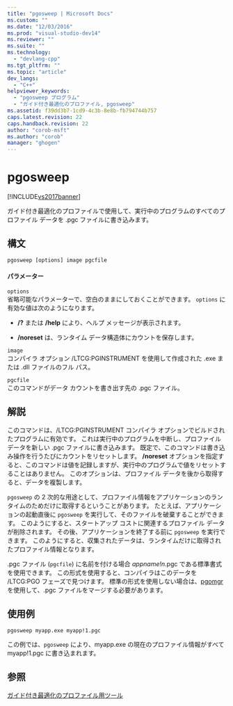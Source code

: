 ```yaml
---
title: "pgosweep | Microsoft Docs"
ms.custom: ""
ms.date: "12/03/2016"
ms.prod: "visual-studio-dev14"
ms.reviewer: ""
ms.suite: ""
ms.technology: 
  - "devlang-cpp"
ms.tgt_pltfrm: ""
ms.topic: "article"
dev_langs: 
  - "C++"
helpviewer_keywords: 
  - "pgosweep プログラム"
  - "ガイド付き最適化のプロファイル, pgosweep"
ms.assetid: f39dd3b7-1cd9-4c3b-8e8b-fb794744b757
caps.latest.revision: 22
caps.handback.revision: 22
author: "corob-msft"
ms.author: "corob"
manager: "ghogen"
---
```

# pgosweep
[!INCLUDE[vs2017banner](../../assembler/inline/includes/vs2017banner.md)]

ガイド付き最適化のプロファイルで使用して、実行中のプログラムのすべてのプロファイル データを .pgc ファイルに書き込みます。  
  
## 構文  
  
```  
pgosweep [options] image pgcfile  
```  
  
#### パラメーター  
 `options`  
 省略可能なパラメーターで、空白のままにしておくことができます。  `options` に有効な値は次のようになります。  
  
-   **\/?** または **\/help** により、ヘルプ メッセージが表示されます。  
  
-   **\/noreset** は、ランタイム データ構造体にカウントを保存します。  
  
 `image`  
 コンパイラ オプション \/LTCG:PGINSTRUMENT を使用して作成された .exe または .dll ファイルのフル パス。  
  
 `pgcfile`  
 このコマンドがデータ カウントを書き出す先の .pgc ファイル。  
  
## 解説  
 このコマンドは、\/LTCG:PGINSTRUMENT コンパイラ オプションでビルドされたプログラムに有効です。  これは実行中のプログラムを中断し、プロファイル データを新しい .pgc ファイルに書き込みます。  既定で、このコマンドは書き込み操作を行うたびにカウントをリセットします。  **\/noreset** オプションを指定すると、このコマンドは値を記録しますが、実行中のプログラムで値をリセットすることはありません。  このオプションは、プロファイル データを後から取得すると、データを複製します。  
  
 `pgosweep` の 2 次的な用途として、プロファイル情報をアプリケーションのランタイムのためだけに取得するということがあります。  たとえば、アプリケーションの起動直後に `pgosweep` を実行して、そのファイルを破棄することができます。  このようにすると、スタートアップ コストに関連するプロファイル データが削除されます。  その後、アプリケーションを終了する前に `pgosweep` を実行できます。  このようにすると、収集されたデータは、ランタイムだけに取得されたプロファイル情報となります。  
  
 .pgc ファイル \(`pgcfile`\) に名前を付ける場合 *appname\!n*.pgc である標準書式を使用できます。  この形式を使用すると、コンパイラはこのデータを \/LTCG:PGO フェーズで見つけます。  標準の形式を使用しない場合は、[pgomgr](../../build/reference/pgomgr.md) を使用して、.pgc ファイルをマージする必要があります。  
  
## 使用例  
  
```  
pgosweep myapp.exe myapp!1.pgc  
```  
  
 この例では、`pgosweep` により、myapp.exe の現在のプロファイル情報がすべて myapp\!1.pgc に書き込まれます。  
  
## 参照  
 [ガイド付き最適化のプロファイル用ツール](../../build/reference/tools-for-manual-profile-guided-optimization.md)